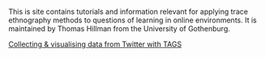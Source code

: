 This is site contains tutorials and information relevant for applying trace ethnography methods to questions of learning in online environments.
It is maintained by Thomas Hillman from the University of Gothenburg.

[Collecting & visualising data from Twitter with TAGS](tags.md)
